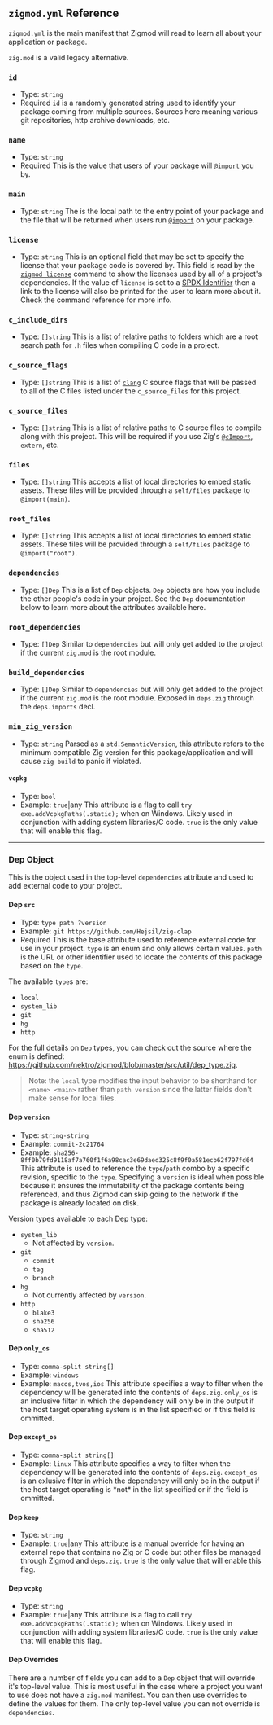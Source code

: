## `zigmod.yml` Reference

`zigmod.yml` is the main manifest that Zigmod will read to learn all about your application or package.

`zig.mod` is a valid legacy alternative.

### `id`
- Type: `string`
- Required
`id` is a randomly generated string used to identify your package coming from multiple sources. Sources here meaning various git repositories, http archive downloads, etc.

### `name`
- Type: `string`
- Required
This is the value that users of your package will [`@import`](https://ziglang.org/documentation/master/#import) you by.

### `main`
- Type: `string`
The is the local path to the entry point of your package and the file that will be returned when users run [`@import`](https://ziglang.org/documentation/master/#import) on your package.

### `license`
- Type: `string`
This is an optional field that may be set to specify the license that your package code is covered by. This field is read by the [`zigmod license`](commands/license_.md) command to show the licenses used by all of a project's dependencies. If the value of `license` is set to a [SPDX Identifier](https://spdx.org/licenses/) then a link to the license will also be printed for the user to learn more about it. Check the command reference for more info.

### `c_include_dirs`
- Type: `[]string`
This is a list of relative paths to folders which are a root search path for `.h` files when compiling C code in a project.

### `c_source_flags`
- Type: `[]string`
This is a list of [`clang`](https://clang.llvm.org/docs/UsersManual.html#command-line-options) C source flags that will be passed to all of the C files listed under the `c_source_files` for this project.

### `c_source_files`
- Type: `[]string`
This is a list of relative paths to C source files to compile along with this project. This will be required if you use Zig's [`@cImport`](https://ziglang.org/documentation/master/#cImport), `extern`, etc.

### `files`
- Type: `[]string`
This accepts a list of local directories to embed static assets. These files will be provided through a `self/files` package to `@import(main)`.

### `root_files`
- Type: `[]string`
This accepts a list of local directories to embed static assets. These files will be provided through a `self/files` package to `@import("root")`.

### `dependencies`
- Type: `[]Dep`
This is a list of `Dep` objects. `Dep` objects are how you include the other people's code in your project. See the `Dep` documentation below to learn more about the attributes available here.

### `root_dependencies`
- Type: `[]Dep`
Similar to `dependencies` but will only get added to the project if the current `zig.mod` is the root module.

### `build_dependencies`
- Type: `[]Dep`
Similar to `dependencies` but will only get added to the project if the current `zig.mod` is the root module. Exposed in `deps.zig` through the `deps.imports` decl.

### `min_zig_version`
- Type: `string`
Parsed as a `std.SemanticVersion`, this attribute refers to the minimum compatible Zig version for this package/application and will cause `zig build` to panic if violated.

#### `vcpkg`
- Type: `bool`
- Example: `true`|any
This attribute is a flag to call `try exe.addVcpkgPaths(.static);` when on Windows. Likely used in conjunction with adding system libraries/C code. `true` is the only value that will enable this flag.

----

### Dep Object
This is the object used in the top-level `dependencies` attribute and used to add external code to your project.

#### Dep `src`
- Type: `type path ?version`
- Example: `git https://github.com/Hejsil/zig-clap`
- Required
This is the base attribute used to reference external code for use in your project. `type` is an enum and only allows certain values. `path` is the URL or other identifier used to locate the contents of this package based on the `type`.

The available `type`s are:
- `local`
- `system_lib`
- `git`
- `hg`
- `http`

For the full details on `Dep` types, you can check out the source where the enum is defined: https://github.com/nektro/zigmod/blob/master/src/util/dep_type.zig.

> Note: the `local` type modifies the input behavior to be shorthand for `<name> <main>` rather than `path version` since the latter fields don't make sense for local files.

#### Dep `version`
- Type: `string-string`
- Example: `commit-2c21764`
- Example: `sha256-8ff0b79fd9118af7a760f1f6a98cac3e69daed325c8f9f0a581ecb62f797fd64`
This attribute is used to reference the `type`/`path` combo by a specific revision, specific to the `type`. Specifying a `version` is ideal when possible because it ensures the immutability of the package contents being referenced, and thus Zigmod can skip going to the network if the package is already located on disk.

Version types available to each Dep type:
- `system_lib`
    - Not affected by `version`.
- `git`
    - `commit`
    - `tag`
    - `branch`
- `hg`
    - Not currently affected by `version`.
- `http`
    - `blake3`
    - `sha256`
    - `sha512`

#### Dep `only_os`
- Type: `comma-split string[]`
- Example: `windows`
- Example: `macos,tvos,ios`
This attribute specifies a way to filter when the dependency will be generated into the contents of `deps.zig`. `only_os` is an inclusive filter in which the dependency will only be in the output if the host target operating system is in the list specified or if this field is ommitted.

#### Dep `except_os`
- Type: `comma-split string[]`
- Example: `linux`
This attribute specifies a way to filter when the dependency will be generated into the contents of `deps.zig`. `except_os` is an exlusive filter in which the dependency will only be in the output if the host target operating is \*not\* in the list specified or if the field is ommitted.

#### Dep `keep`
- Type: `string`
- Example: `true`|any
This attribute is a manual override for having an external repo that contains no Zig or C code but other files be managed through Zigmod and `deps.zig`. `true` is the only value that will enable this flag.

#### Dep `vcpkg`
- Type: `string`
- Example: `true`|any
This attribute is a flag to call `try exe.addVcpkgPaths(.static);` when on Windows. Likely used in conjunction with adding system libraries/C code. `true` is the only value that will enable this flag.

#### Dep Overrides
There are a number of fields you can add to a `Dep` object that will override it's top-level value. This is most useful in the case where a project you want to use does not have a `zig.mod` manifest. You can then use overrides to define the values for them. The only top-level value you can not override is `dependencies`.
